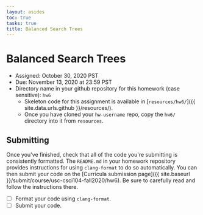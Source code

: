```yaml
---
layout: asides
toc: true
tasks: true
title: Balanced Search Trees
---
```


# Balanced Search Trees


- Assigned: October 30, 2020 PST
- Due: November 13, 2020 at 23:59 PST
- Directory name in your github repository for this homework (case sensitive): `hw6`
   - Skeleton code for this assignment is available in [`resources/hw6/`]({{ site.data.urls.github }}/resources/).
   - Once you have cloned your `hw-username` repo, copy the `hw6/` directory into it from `resources`.






## Submitting

Once you've finished, check that all of the code you're submitting is consistently formatted.
The `README.md` in your homework repository provides instructions for using `clang-format` to do so automatically.
You can then submit your code on the [Curricula submission page]({{ site.baseurl }}/submit/course/usc-csci104-fall2020/hw6).
Be sure to carefully read and follow the instructions there.

- [ ] Format your code using `clang-format`.
- [ ] Submit your code.
